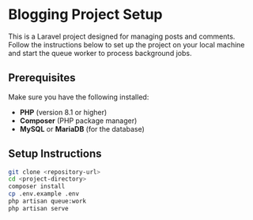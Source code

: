 # Blogging Project Setup

This is a Laravel project designed for managing posts and comments. Follow the instructions below to set up the project on your local machine and start the queue worker to process background jobs.

## Prerequisites

Make sure you have the following installed:

- **PHP** (version 8.1 or higher)
- **Composer** (PHP package manager)
- **MySQL** or **MariaDB** (for the database)

## Setup Instructions

```bash
git clone <repository-url>
cd <project-directory>
composer install
cp .env.example .env
php artisan queue:work
php artisan serve
